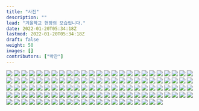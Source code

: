 ```yaml
---
title: "사진"
description: ""
lead: "겨울학교 현장의 모습입니다."
date: 2022-01-20T05:34:18Z
lastmod: 2022-01-20T05:34:18Z
draft: false
weight: 50
images: []
contributors: ["박찬"]
---
```


<img src='images\P1030294_batch.jpg'>
<img src='images\P1030299_batch.jpg'>
<img src='images\P1030301_batch.jpg'>
<img src='images\P1030314_batch.jpg'>
<img src='images\P1030315_batch.jpg'>
<img src='images\P1030336_batch.jpg'>
<img src='images\P1030338_batch.jpg'>
<img src='images\P1030342_batch.jpg'>
<img src='images\P1030344_batch.jpg'>
<img src='images\P1030345_batch.jpg'>
<img src='images\P1030346_batch.jpg'>
<img src='images\P1030354_batch.jpg'>
<img src='images\P1030373_batch.jpg'>
<img src='images\P1030393_batch.jpg'>
<img src='images\P1030397_batch.jpg'>
<img src='images\P1030398_batch.jpg'>
<img src='images\P1030400_batch.jpg'>
<img src='images\P1030401_batch.jpg'>
<img src='images\P1030402_batch.jpg'>
<img src='images\P1030403_batch.jpg'>
<img src='images\P1030404_batch.jpg'>
<img src='images\P1030405_batch.jpg'>
<img src='images\P1030406_batch.jpg'>
<img src='images\P1030407_batch.jpg'>
<img src='images\P1030409_batch.jpg'>
<img src='images\P1030410_batch.jpg'>
<img src='images\P1030411_batch.jpg'>
<img src='images\P1030413_batch.jpg'>
<img src='images\P1030414_batch.jpg'>
<img src='images\P1030415_batch.jpg'>
<img src='images\P1030418_batch.jpg'>
<img src='images\P1030419_batch.jpg'>
<img src='images\P1030422_batch.jpg'>
<img src='images\P1030426_batch.jpg'>
<img src='images\P1030428_batch.jpg'>
<img src='images\P1030429_batch.jpg'>
<img src='images\P1030431_batch.jpg'>
<img src='images\P1030432_batch.jpg'>
<img src='images\P1030437_batch.jpg'>
<img src='images\P1030440_batch.jpg'>
<img src='images\P1030442_batch.jpg'>
<img src='images\P1030447_batch.jpg'>
<img src='images\P1030450_batch.jpg'>
<img src='images\P1030458_batch.jpg'>
<img src='images\P1030464_batch.jpg'>
<img src='images\P1030477_batch.jpg'>
<img src='images\P1030479_batch.jpg'>
<img src='images\P1030480_batch.jpg'>
<img src='images\P1030496_batch.jpg'>
<img src='images\P1030499_batch.jpg'>
<img src='images\P1030501_batch.jpg'>
<img src='images\P1030502_batch.jpg'>
<img src='images\P1030503_batch.jpg'>
<img src='images\P1030505_batch.jpg'>
<img src='images\P1030506_batch.jpg'>
<img src='images\P1030507_batch.jpg'>
<img src='images\P1030509_batch.jpg'>
<img src='images\P1030510_batch.jpg'>
<img src='images\P1030514_batch.jpg'>
<img src='images\P1030515_batch.jpg'>
<img src='images\P1030516_batch.jpg'>
<img src='images\P1030519_batch.jpg'>
<img src='images\P1030525_batch.jpg'>
<img src='images\P1030526_batch.jpg'>
<img src='images\P1030529_batch.jpg'>
<img src='images\P1030530_batch.jpg'>
<img src='images\P1030533_batch.jpg'>
<img src='images\P1030534_batch.jpg'>
<img src='images\P1030536_batch.jpg'>
<img src='images\P1030543_batch.jpg'>
<img src='images\P1030545_batch.jpg'>
<img src='images\P1030547_batch.jpg'>
<img src='images\P1030551_batch.jpg'>
<img src='images\P1030553_batch.jpg'>
<img src='images\P1030555_batch.jpg'>
<img src='images\P1030562_batch.jpg'>
<img src='images\P1030568_batch.jpg'>
<img src='images\P1030571_batch.jpg'>
<img src='images\P1030572_batch.jpg'>
<img src='images\P1030573_batch.jpg'>
<img src='images\P1030586_batch.jpg'>
<img src='images\P1030588_batch.jpg'>
<img src='images\P1030589_batch.jpg'>
<img src='images\P1030593_batch.jpg'>
<img src='images\P1030594_batch.jpg'>
<img src='images\P1030596_batch.jpg'>
<img src='images\P1030603_batch.jpg'>
<img src='images\P1030606_batch.jpg'>
<img src='images\P1030618_batch.jpg'>
<img src='images\P1030627_batch.jpg'>
<img src='images\P1030638_batch.jpg'>
<img src='images\P1030641_batch.jpg'>
<img src='images\P1030645_batch.jpg'>
<img src='images\P1030654_batch.jpg'>
<img src='images\P1030656_batch.jpg'>
<img src='images\P1030662_batch.jpg'>
<img src='images\P1030666_batch.jpg'>
<img src='images\P1030670_batch.jpg'>
<img src='images\P1030683_batch.jpg'>
<img src='images\P1030691_batch.jpg'>
<img src='images\P1030695_batch.jpg'>
<img src='images\P1030699_batch.jpg'>
<img src='images\P1030701_batch.jpg'>
<img src='images\P1030738_batch.jpg'>
<img src='images\P1030740_batch.jpg'>
<img src='images\P1030745_batch.jpg'>
<img src='images\P1030749_batch.jpg'>
<img src='images\P1030752_batch.jpg'>
<img src='images\P1030756_batch.jpg'>
<img src='images\P1030759_batch.jpg'>
<img src='images\P1030760_batch.jpg'>
<img src='images\P1030767_batch.jpg'>
<img src='images\P1030770_batch.jpg'>
<img src='images\P1030774_batch.jpg'>
<img src='images\P1030775_batch.jpg'>
<img src='images\P1030782_batch.jpg'>
<img src='images\P1030792_batch.jpg'>
<img src='images\P1030796_batch.jpg'>
<img src='images\P1030800_batch.jpg'>
<img src='images\P1030802_batch.jpg'>
<img src='images\P1030806_batch.jpg'>
